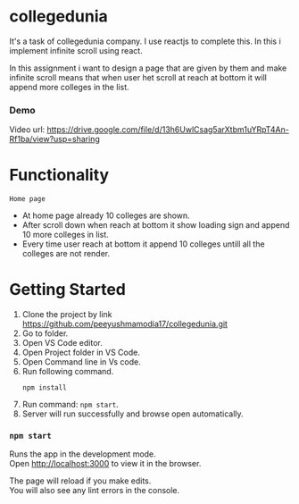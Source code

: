 # collegedunia
It's a task of collegedunia company. I use reactjs to complete this. In this i implement infinite scroll using react.

In this assignment i want to design a page that are given by them and make infinite scroll means that when user het scroll at reach at bottom it will append more colleges in the list.

### Demo
Video url: https://drive.google.com/file/d/13h6UwlCsag5arXtbm1uYRpT4An-Rf1ba/view?usp=sharing

# Functionality

`Home page`
* At home page already 10 colleges are shown.
* After scroll down when reach at bottom it show loading sign and append 10 more colleges in list.
* Every time user reach at bottom it append 10 colleges untill all the colleges are not render.

# Getting Started
1. Clone the project by link https://github.com/peeyushmamodia17/collegedunia.git
2. Go to folder.
3. Open VS Code editor.
4. Open Project folder in VS Code.
5. Open Command line in Vs code.
6. Run following command.
    ``` 
    npm install
    ```
7. Run command: `npm start`.
8. Server will run successfully and browse open automatically.


### `npm start`

Runs the app in the development mode.<br />
Open [http://localhost:3000](http://localhost:3000) to view it in the browser.

The page will reload if you make edits.<br />
You will also see any lint errors in the console.
